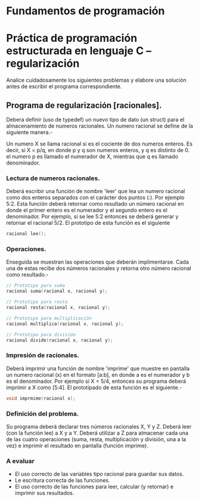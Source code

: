 Fundamentos de programación
===========================

# Práctica de programación estructurada en lenguaje C – regularización

Analice cuidadosamente los siguientes problemas y elabore una solución antes de escribir el programa correspondiente.

## Programa de regularización [racionales].

Debera definir (uso de typedef) un nuevo tipo de dato (un struct) para el almacenamiento de numeros racionales. Un numero racional se define de la siguiente manera.-

Un numero X se llama racional si es el cociente de dos numeros enteros. Es decir, si X = p/q, en donde p y q son numeros enteros, y q es distinto de 0. el numero p es llamado el numerador de X, mientras que q es llamado denominador.

### Lectura de numeros racionales.

Deberá escribir una función de nombre 'leer' que lea un numero racional como dos enteros separados con el carácter dos puntos (:). Por ejemplo 5:2. Esta función deberá retornar como resultado un número racional en donde el primer entero es el numerador y el segundo entero es el denominador. Por ejemplo, si se lee 5:2 entonces se deberá generar y retornar el racional 5/2. El prototipo de esta función es el siguiente

```c
racional lee();
```

### Operaciones.

Enseguida se muestran las operaciones que deberán implimentarse. Cada una de estas recibe dos números racionales y retorna otro número racional como resultado.-

```c
// Prototipo para suma
racional suma(racional x, racional y);

// Prototipo para resta
racional resta(racional x, racional y);

// Prototipo para multiplicación
racional multiplica(racional x, racional y);

// Prototipo para división
racional divide(racional x, racional y);
```

### Impresión de racionales.

Deberá imprimir una función de nombre 'imprime' que muestre en pantalla un numero racional (x) en el formato [a:b], en donde a es el numerador y b es el denominador. Por ejemplo si X = 5/4, entonces su programa deberá imprimir a X como [5:4]. El prototipado de esta función es el siguiente.-

```c
void imprmime(racional x);
```

### Definición del problema.

Su programa deberá declarar tres números racionales X, Y y Z. Deberá leer (con la función lee) a X y a Y. Deberá utilizar a Z para almacenar cada una de las cuatro operaciones (suma, resta, multiplicación y división, una a la vez) e imprimir el resultado en pantalla (función imprime).

### A evaluar

* El uso correcto de las variables tipo racional para guardar sus datos.
* Le escritura correcta de las funciones.
* El uso correcto de las funciones para leer, calcular (y retornar) e imprimir sus resultados.